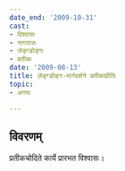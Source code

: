```yaml
---
date_end: '2009-10-31'
cast:
- विश्वासः
- नागराजः
- जेङ्ग्डोङ्गः
- प्रतीकः
date: '2009-08-13'
title: ज़ेङ्ग्डोङ्ग-मार्गदर्शने प्रतीकाप्रीतिः
topic:
- अनयः

---
```


## विवरणम्
प्रतीकचोदिते कार्ये प्रारभत विश्वासः।

